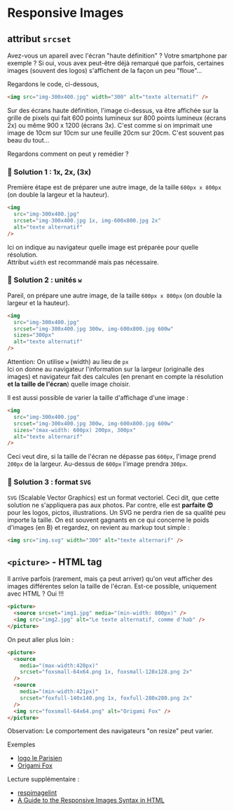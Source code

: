 # Responsive Images

## attribut `srcset`

Avez-vous un apareil avec l'écran "haute définition" ? Votre smartphone par exemple ?
Si oui, vous avex peut-être déjà remarqué que parfois, certaines images (souvent des logos) s'affichent de la façon un peu "floue"...

Regardons le code, ci-dessous,

```html
<img src="img-300x400.jpg" width="300" alt="texte alternatif" />
```

Sur des écrans haute définition, l'image ci-dessus, va être affichée sur la grille de pixels qui fait 600 points lumineux sur 800 points lumineux (écrans 2x) ou même 900 x 1200 (écrans 3x). C'est comme si on imprimait une image de 10cm sur 10cm sur une feuille 20cm sur 20cm. C'est souvent pas beau du tout...

Regardons comment on peut y remédier ?

### 🤔 Solution 1 : 1x, 2x, (3x)

Première étape est de préparer une autre image, de la taille `600px x 800px` (on double la largeur et la hauteur).

```html
<img
  src="img-300x400.jpg"
  srcset="img-300x400.jpg 1x, img-600x800.jpg 2x"
  alt="texte alternatif"
/>
```

Ici on indique au navigateur quelle image est préparée pour quelle résolution.  
Attribut `width` est recommandé mais pas nécessaire.

### 🤔 Solution 2 : unités `w`

Pareil, on prépare une autre image, de la taille `600px x 800px` (on double la largeur et la hauteur).

```html
<img
  src="img-300x400.jpg"
  srcset="img-300x400.jpg 300w, img-600x800.jpg 600w"
  sizes="300px"
  alt="texte alternatif"
/>
```

Attention: On utilise `w` (width) au lieu de `px`  
Ici on donne au navigateur l'information sur la largeur (originalle des images) et navigateur fait des calcules (en prenant en compte la résolution <strong>et la taille de l'écran</strong>) quelle image choisir.

Il est aussi possible de varier la taille d'affichage d'une image :

```html
<img
  src="img-300x400.jpg"
  srcset="img-300x400.jpg 300w, img-600x800.jpg 600w"
  sizes="(max-width: 600px) 200px, 300px"
  alt="texte alternarif"
/>
```

Ceci veut dire, si la taille de l'écran ne dépasse pas `600px`, l'image prend `200px` de la largeur. Au-dessus de `600px` l'image prendra `300px`.

### 🤔 Solution 3 : format `SVG`

`SVG` (Scalable Vector Graphics) est un format vectoriel. Ceci dit, que cette solution ne s'appliquera pas aux photos. Par contre, elle est <b>parfaite 😍</b> pour les logos, pictos, illustrations. Un SVG ne perdra rien de sa qualité peu importe la taille. On est souvent gagnants en ce qui concerne le poids d'images (en B) et regardez, on revient au markup tout simple :

```html
<img src="img.svg" width="300" alt="texte alternarif" />
```

## `<picture>` - HTML tag

Il arrive parfois (rarement, mais ça peut arriver) qu'on veut afficher des images différentes selon la taille de l'écran. Est-ce possible, uniquement avec HTML ? Oui !!!

```html
<picture>
  <source srcset="img1.jpg" media="(min-width: 800px)" />
  <img src="img2.jpg" alt="Le texte alternatif, comme d'hab" />
</picture>
```

On peut aller plus loin :

```html
<picture>
  <source
    media="(max-width:420px)"
    srcset="foxsmall-64x64.png 1x, foxsmall-128x128.png 2x"
  />
  <source
    media="(min-width:421px)"
    srcset="foxfull-140x140.png 1x, foxfull-280x280.png 2x"
  />
  <img src="foxsmall-64x64.png" alt="Origami Fox" />
</picture>
```

Observation: Le comportement des navigateurs "on resize" peut varier.

Exemples

- [logo le Parisien](https://codepen.io/alyra/pen/vYNPMvw)
- [Origami Fox](https://codepen.io/alyra/pen/BaobgZP)

Lecture supplémentaire :

- [respimagelint](https://ausi.github.io/respimagelint/docs.html)
- [A Guide to the Responsive Images Syntax in HTML](https://css-tricks.com/a-guide-to-the-responsive-images-syntax-in-html/)
